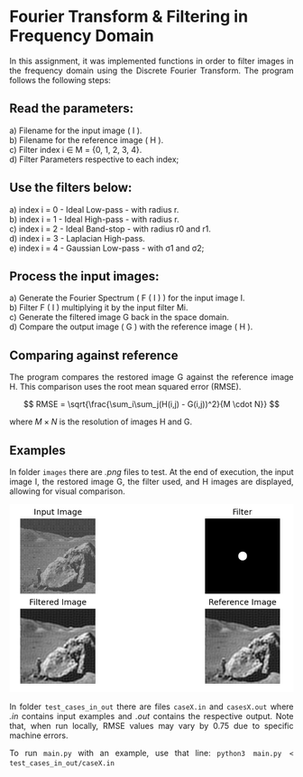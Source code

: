 # Fourier Transform & Filtering in Frequency Domain

<div align="justify" >

In this assignment, it was implemented functions in order to filter images in the frequency
domain using the Discrete Fourier Transform. The program follows the following steps:

## Read the parameters:
a) Filename for the input image ( I ). </br>
b) Filename for the reference image ( H ). </br>
c) Filter index i ∈ M = {0, 1, 2, 3, 4}. </br>
d) Filter Parameters respective to each index;

## Use the filters below:
a) index i = 0 - Ideal Low-pass - with radius r. </br>
b) index i = 1 - Ideal High-pass - with radius r. </br>
c) index i = 2 - Ideal Band-stop - with radius r0 and r1. </br>
d) index i = 3 - Laplacian High-pass. </br>
e) index i = 4 - Gaussian Low-pass - with σ1 and σ2; </br>

## Process the input images:
a) Generate the Fourier Spectrum ( F ( I ) ) for the input image I. </br>
b) Filter F ( I ) multiplying it by the input filter Mi. </br>
c) Generate the filtered image G back in the space domain. </br>
d) Compare the output image ( G ) with the reference image ( H ). </br>

## Comparing against reference

The program compares the restored image G against the reference image H.
This comparison uses the root mean squared error (RMSE).

$$ RMSE = \sqrt{\frac{\sum_i\sum_j(H(i,j) - G(i,j))^2}{M \cdot N}} $$

where $`M × N`$ is the resolution of images H and G.

## Examples

In folder `images` there are _.png_ files to test. At the end of execution, the input image I, the
restored image G, the filter used, and H images are displayed, allowing for visual comparison.

![Execution Example](Example.png)

In folder `test_cases_in_out` there are files `caseX.in` and `casesX.out` where 
_.in_ contains input examples and _.out_ contains the respective output. Note that, when run
locally, RMSE values may vary by 0.75 due to specific machine errors.

To run `main.py` with an example, use that line: `python3 main.py < test_cases_in_out/caseX.in`
